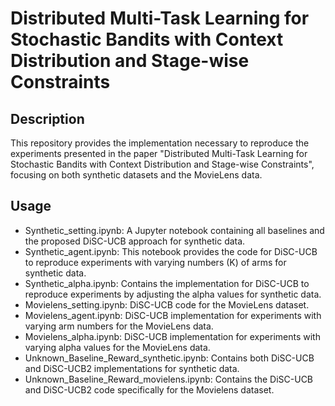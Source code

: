 # Distributed Multi-Task Learning for Stochastic Bandits with Context Distribution and Stage-wise Constraints

## Description

This repository provides the implementation necessary to reproduce the experiments presented in the paper "Distributed Multi-Task Learning for Stochastic Bandits with Context Distribution and Stage-wise Constraints", focusing on both synthetic datasets and the MovieLens data.

## Usage

- Synthetic_setting.ipynb: A Jupyter notebook containing all baselines and the proposed DiSC-UCB approach for synthetic data. 
- Synthetic_agent.ipynb: This notebook provides the code for DiSC-UCB to reproduce experiments with varying numbers (K) of arms for synthetic data. 
- Synthetic_alpha.ipynb: Contains the implementation for DiSC-UCB to reproduce experiments by adjusting the alpha values for synthetic data. 
- Movielens_setting.ipynb: DiSC-UCB code for the MovieLens dataset. 
- Movielens_agent.ipynb: DiSC-UCB implementation for experiments with varying arm numbers for the MovieLens data. 
- Movielens_alpha.ipynb: DiSC-UCB implementation for experiments with varying alpha values for the MovieLens data. 
- Unknown_Baseline_Reward_synthetic.ipynb:  Contains both DiSC-UCB and DiSC-UCB2 implementations for synthetic data.
- Unknown_Baseline_Reward_movielens.ipynb: Contains the DiSC-UCB and DiSC-UCB2 code specifically for the Movielens dataset. 
